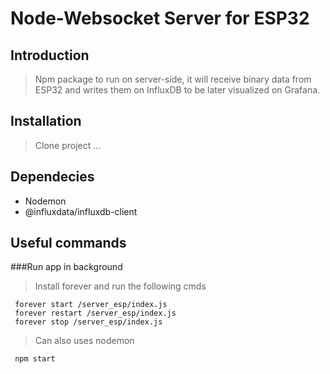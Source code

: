 # Node-Websocket Server for ESP32

## Introduction
> Npm package to run on server-side, it will receive binary data from ESP32 and writes them on InfluxDB to be later visualized on Grafana.

## Installation
> Clone project ...

## Dependecies 
- Nodemon
- @influxdata/influxdb-client

## Useful commands
###Run app in background
> Install forever and run the following cmds
```shell
 forever start /server_esp/index.js
 forever restart /server_esp/index.js
 forever stop /server_esp/index.js
```
> Can also uses nodemon
```shell
 npm start
```
